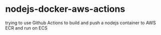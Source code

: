 # nodejs-docker-aws-actions
trying to use Github Actions to build and push a nodejs container to AWS ECR and run on ECS

